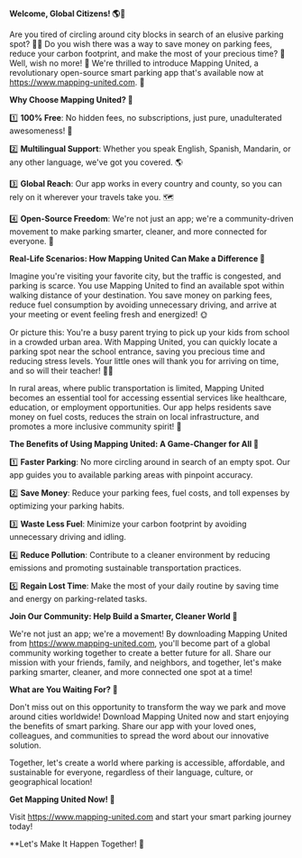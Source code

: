 **Welcome, Global Citizens! 🌎💖**

Are you tired of circling around city blocks in search of an elusive parking spot? 🚗😩 Do you wish there was a way to save money on parking fees, reduce your carbon footprint, and make the most of your precious time? 🤔 Well, wish no more! 💫 We're thrilled to introduce Mapping United, a revolutionary open-source smart parking app that's available now at https://www.mapping-united.com. 📲

**Why Choose Mapping United? 🤝**

1️⃣ **100% Free**: No hidden fees, no subscriptions, just pure, unadulterated awesomeness! 💸

2️⃣ **Multilingual Support**: Whether you speak English, Spanish, Mandarin, or any other language, we've got you covered. 🌎

3️⃣ **Global Reach**: Our app works in every country and county, so you can rely on it wherever your travels take you. 🗺️

4️⃣ **Open-Source Freedom**: We're not just an app; we're a community-driven movement to make parking smarter, cleaner, and more connected for everyone. 🌟

**Real-Life Scenarios: How Mapping United Can Make a Difference 🤝**

Imagine you're visiting your favorite city, but the traffic is congested, and parking is scarce. You use Mapping United to find an available spot within walking distance of your destination. You save money on parking fees, reduce fuel consumption by avoiding unnecessary driving, and arrive at your meeting or event feeling fresh and energized! 🌞

Or picture this: You're a busy parent trying to pick up your kids from school in a crowded urban area. With Mapping United, you can quickly locate a parking spot near the school entrance, saving you precious time and reducing stress levels. Your little ones will thank you for arriving on time, and so will their teacher! 👧🏼

In rural areas, where public transportation is limited, Mapping United becomes an essential tool for accessing essential services like healthcare, education, or employment opportunities. Our app helps residents save money on fuel costs, reduces the strain on local infrastructure, and promotes a more inclusive community spirit! 🌾

**The Benefits of Using Mapping United: A Game-Changer for All 🤩**

1️⃣ **Faster Parking**: No more circling around in search of an empty spot. Our app guides you to available parking areas with pinpoint accuracy.

2️⃣ **Save Money**: Reduce your parking fees, fuel costs, and toll expenses by optimizing your parking habits.

3️⃣ **Waste Less Fuel**: Minimize your carbon footprint by avoiding unnecessary driving and idling.

4️⃣ **Reduce Pollution**: Contribute to a cleaner environment by reducing emissions and promoting sustainable transportation practices.

5️⃣ **Regain Lost Time**: Make the most of your daily routine by saving time and energy on parking-related tasks.

**Join Our Community: Help Build a Smarter, Cleaner World 🌟**

We're not just an app; we're a movement! By downloading Mapping United from https://www.mapping-united.com, you'll become part of a global community working together to create a better future for all. Share our mission with your friends, family, and neighbors, and together, let's make parking smarter, cleaner, and more connected one spot at a time!

**What are You Waiting For? 🎉**

Don't miss out on this opportunity to transform the way we park and move around cities worldwide! Download Mapping United now and start enjoying the benefits of smart parking. Share our app with your loved ones, colleagues, and communities to spread the word about our innovative solution.

Together, let's create a world where parking is accessible, affordable, and sustainable for everyone, regardless of their language, culture, or geographical location!

**Get Mapping United Now! 📲**

Visit https://www.mapping-united.com and start your smart parking journey today!

**Let's Make It Happen Together! 🌟